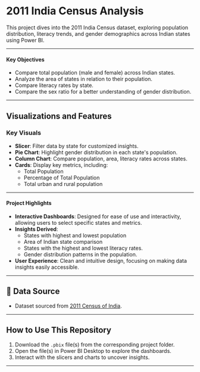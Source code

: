 # 2011 India Census Analysis

This project dives into the 2011 India Census dataset, exploring population distribution, literacy trends, and gender demographics across Indian states using Power BI.  

---

#### **Key Objectives**
- Compare total population (male and female) across Indian states.
- Analyze the area of states in relation to their population.
- Compare literacy rates by state.
- Compare the sex ratio for a better understanding of gender distribution.

---

## **Visualizations and Features**
### **Key Visuals**
- **Slicer**: Filter data by state for customized insights.
- **Pie Chart**: Highlight gender distribution in each state's population.
- **Column Chart**: Compare population, area, literacy rates across states.
- **Cards**: Display key metrics, including:
  - Total Population
  - Percentage of Total Population
  - Total urban and rural population
 
--- 

#### **Project Highlights**
- **Interactive Dashboards**: Designed for ease of use and interactivity, allowing users to select specific states and metrics.
- **Insights Derived**:
  - States with highest and lowest population
  - Area of Indian state comparison
  - States with the highest and lowest literacy rates.
  - Gender distribution patterns in the population.
 - **User Experience**: Clean and intuitive design, focusing on making data insights easily accessible.

---

## 📂 **Data Source**
- Dataset sourced from [2011 Census of India]([https://www.kaggle.com/](https://www.kaggle.com/datasets/themrityunjaypathak/2011-census-of-india/data)).

---

## How to Use This Repository
1. Download the `.pbix` file(s) from the corresponding project folder.
2. Open the file(s) in Power BI Desktop to explore the dashboards.
3. Interact with the slicers and charts to uncover insights.

---

